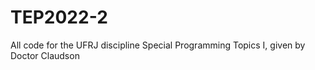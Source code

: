 # TEP2022-2
All code for the UFRJ discipline Special Programming Topics I, given by Doctor Claudson

